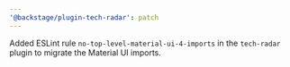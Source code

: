 ```yaml
---
'@backstage/plugin-tech-radar': patch
---
```


Added ESLint rule `no-top-level-material-ui-4-imports` in the `tech-radar` plugin to migrate the Material UI imports.
